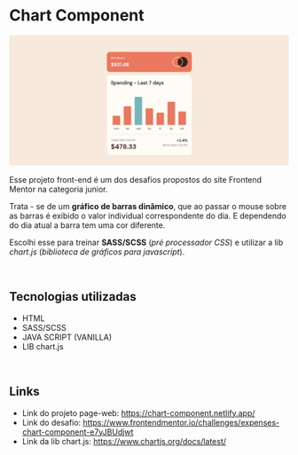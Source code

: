 # Chart Component

![Gráfico de barra](images/print-screen-project.JPG)

Esse projeto front-end é um dos desafios propostos do site Frontend Mentor na categoria junior.

Trata - se de um **gráfico de barras dinâmico**, que ao passar o mouse sobre as barras é exibido o valor individual correspondente do dia. E dependendo do dia atual a barra tem uma cor diferente.

Escolhi esse para treinar **SASS/SCSS** (*pré processador CSS*) e utilizar a lib *chart.js* (*biblioteca de gráficos para javascript*).

<br>

## Tecnologias utilizadas ##

* HTML
* SASS/SCSS
* JAVA SCRIPT (VANILLA)
* LIB chart.js

<br>

## Links ##

* Link do projeto page-web: https://chart-component.netlify.app/
* Link do desafio: https://www.frontendmentor.io/challenges/expenses-chart-component-e7yJBUdjwt
* Link da lib chart.js: https://www.chartjs.org/docs/latest/



